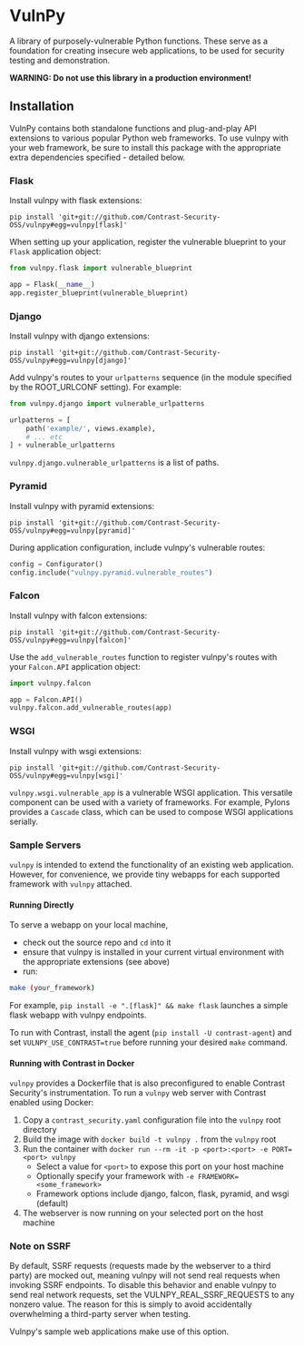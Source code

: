 # VulnPy

A library of purposely-vulnerable Python functions. These serve as a foundation for creating
insecure web applications, to be used for security testing and demonstration.

**WARNING: Do not use this library in a production environment!**

## Installation

VulnPy contains both standalone functions and plug-and-play API extensions to various popular
Python web frameworks. To use vulnpy with your web framework, be sure to install this package with
the appropriate extra dependencies specified - detailed below.

### Flask

Install vulnpy with flask extensions:

```
pip install 'git+git://github.com/Contrast-Security-OSS/vulnpy#egg=vulnpy[flask]'
```

When setting up your application, register the vulnerable blueprint to your `Flask` application
object:

```py
from vulnpy.flask import vulnerable_blueprint

app = Flask(__name__)
app.register_blueprint(vulnerable_blueprint)
```

### Django

Install vulnpy with django extensions:

```
pip install 'git+git://github.com/Contrast-Security-OSS/vulnpy#egg=vulnpy[django]'
```

Add vulnpy's routes to your `urlpatterns` sequence (in the module specified by the ROOT_URLCONF
setting). For example:

```py
from vulnpy.django import vulnerable_urlpatterns

urlpatterns = [
	path('example/', views.example),
    # ... etc
] + vulnerable_urlpatterns
```

`vulnpy.django.vulnerable_urlpatterns` is a list of paths.


### Pyramid

Install vulnpy with pyramid extensions:

```
pip install 'git+git://github.com/Contrast-Security-OSS/vulnpy#egg=vulnpy[pyramid]'
```

During application configuration, include vulnpy's vulnerable routes:

```py
config = Configurator()
config.include("vulnpy.pyramid.vulnerable_routes")
```

### Falcon

Install vulnpy with falcon extensions:

```
pip install 'git+git://github.com/Contrast-Security-OSS/vulnpy#egg=vulnpy[falcon]'
```

Use the `add_vulnerable_routes` function to register vulnpy's routes with your `Falcon.API`
application object:

```py
import vulnpy.falcon

app = Falcon.API()
vulnpy.falcon.add_vulnerable_routes(app)
```

### WSGI

Install vulnpy with wsgi extensions:

```
pip install 'git+git://github.com/Contrast-Security-OSS/vulnpy#egg=vulnpy[wsgi]'
```

`vulnpy.wsgi.vulnerable_app` is a vulnerable WSGI application. This versatile component
can be used with a variety of frameworks. For example, Pylons provides a `Cascade` class,
which can be used to compose WSGI applications serially.

### Sample Servers

`vulnpy` is intended to extend the functionality of an existing web application. However, for
convenience, we provide tiny webapps for each supported framework with `vulnpy` attached.

#### Running Directly

To serve a webapp on your local machine,
- check out the source repo and `cd` into it
- ensure that vulnpy is installed in your current virtual environment with the appropriate extensions (see above)
- run:

```sh
make (your_framework)
```

For example, `pip install -e ".[flask]" && make flask` launches a simple flask webapp with vulnpy
endpoints.

To run with Contrast, install the agent (`pip install -U contrast-agent`) and set
`VULNPY_USE_CONTRAST=true` before running your desired `make` command.

#### Running with Contrast in Docker

`vulnpy` provides a Dockerfile that is also preconfigured to enable Contrast Security's
instrumentation. To run a `vulnpy` web server with Contrast enabled using Docker:

1. Copy a `contrast_security.yaml` configuration file into the `vulnpy` root directory
2. Build the image with `docker build -t vulnpy .` from the `vulnpy` root
3. Run the container with `docker run --rm -it -p <port>:<port> -e PORT=<port> vulnpy`
	* Select a value for `<port>` to expose this port on your host machine
	* Optionally specify your framework with `-e FRAMEWORK=<some_framework>`
	* Framework options include django, falcon, flask, pyramid, and wsgi (default)
4. The webserver is now running on your selected port on the host machine

### Note on SSRF

By default, SSRF requests (requests made by the webserver to a third party) are mocked out, meaning
vulnpy will not send real requests when invoking SSRF endpoints. To disable this behavior and
enable vulnpy to send real network requests, set the VULNPY_REAL_SSRF_REQUESTS to any nonzero value.
The reason for this is simply to avoid accidentally overwhelming a third-party server when testing.

Vulnpy's sample web applications make use of this option.
